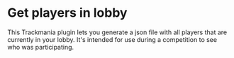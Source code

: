 # Get players in lobby

This Trackmania plugin lets you generate a json file with all players that are currently in your lobby. It's intended for use during a competition to see who was participating.

